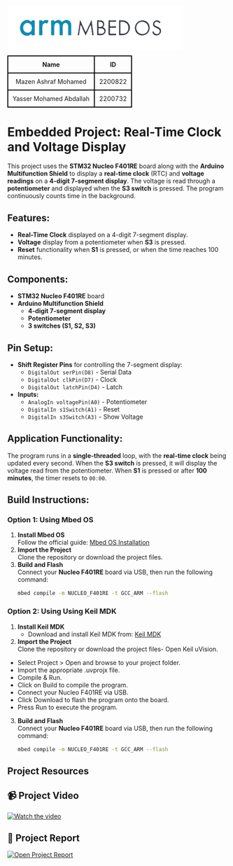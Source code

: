 <p>
  <img src="https://github.com/Mazen-Elborhamy/Embedded-Project-/blob/main/Report%20%26%20Video/Mbed-os.png" alt="Download Icon" width="400" align="left"/>
</p>
<br clear="all"/>


<table style="width: 100%; text-align: center; border-collapse: collapse;">
  <tr>
    <th style="border: 2px solid black; padding: 10px;">Name</th>
    <th style="border: 2px solid black; padding: 10px;">ID</th>
  </tr>
  <tr>
    <td style="border: 2px solid black; padding: 10px;">Mazen Ashraf Mohamed</td>
    <td style="border: 2px solid black; padding: 10px;">2200822</td>
  </tr>
  <tr>
    <td style="border: 2px solid black; padding: 10px;">Yasser Mohamed Abdallah</td>
    <td style="border: 2px solid black; padding: 10px;">2200732</td>
  </tr>
</table>


# Embedded Project: Real-Time Clock and Voltage Display

This project uses the **STM32 Nucleo F401RE** board along with the **Arduino Multifunction Shield** to display a **real-time clock** (RTC) and **voltage readings** on a **4-digit 7-segment display**. The voltage is read through a **potentiometer** and displayed when the **S3 switch** is pressed. The program continuously counts time in the background.


## Features:
- **Real-Time Clock** displayed on a 4-digit 7-segment display.
- **Voltage** display from a potentiometer when **S3** is pressed.
- **Reset** functionality when **S1** is pressed, or when the time reaches 100 minutes.

## Components:
- **STM32 Nucleo F401RE** board
- **Arduino Multifunction Shield**
  - **4-digit 7-segment display**
  - **Potentiometer**
  - **3 switches (S1, S2, S3)**

## Pin Setup:
- **Shift Register Pins** for controlling the 7-segment display:
  - `DigitalOut serPin(D8)`  - Serial Data
  - `DigitalOut clkPin(D7)`  - Clock
  - `DigitalOut latchPin(D4)` - Latch
- **Inputs:**
  - `AnalogIn voltagePin(A0)`  - Potentiometer
  - `DigitalIn s1Switch(A1)`   - Reset
  - `DigitalIn s3Switch(A3)`   - Show Voltage

## Application Functionality:
The program runs in a **single-threaded** loop, with the **real-time clock** being updated every second. When the **S3 switch** is pressed, it will display the voltage read from the potentiometer. When **S1** is pressed or after **100 minutes**, the timer resets to `00:00`.

## Build Instructions:

### Option 1: Using **Mbed OS**
1. **Install Mbed OS**  
   Follow the official guide: [Mbed OS Installation](https://os.mbed.com/studio/)
2. **Import the Project**  
   Clone the repository or download the project files.
3. **Build and Flash**  
   Connect your **Nucleo F401RE** board via USB, then run the following command:
   ```bash
   mbed compile -m NUCLEO_F401RE -t GCC_ARM --flash

### Option 2: Using **Using Keil MDK**
1. **Install Keil MDK**  
   - Download and install Keil MDK from: [Keil MDK](https://www.keil.com/download/)
2. **Import the Project**  
   Clone the repository or download the project files- Open Keil uVision.
- Select Project > Open and browse to your project folder.
- Import the appropriate .uvprojx file.
- Compile & Run.
- Click on Build to compile the program.
- Connect your Nucleo F401RE via USB.
- Click Download to flash the program onto the board.
- Press Run to execute the program.
3. **Build and Flash**  
   Connect your **Nucleo F401RE** board via USB, then run the following command:
   ```bash
   mbed compile -m NUCLEO_F401RE -t GCC_ARM --flash

## Project Resources

<h2>📹 Project Video </h2>

<a href="https://drive.google.com/file/d/1s7I7npO2QUiUPna9hscxqAzC01U5uYPd/view?usp=drive_link" target="_blank">
  <img src="https://github.com/Mazen-Elborhamy/Embedded-Project-/raw/main/Report%20%26%20Video/Screenshot%202025-05-12%20150740.jpg" alt="Watch the video" width="300"/>
</a>

<h2>📄 Project Report</h2>

<a href="https://github.com/Mazen-Elborhamy/Embedded-Project-/blob/main/Report%20%26%20Video/Embedded%20Project%20report.pdf" target="_blank">
  <img src="https://github.com/Mazen-Elborhamy/Embedded-Project-/raw/main/Report%20%26%20Video/Screenshot%202025-05-12%20171725.png" alt="Open Project Report" width="300"/>
</a>


